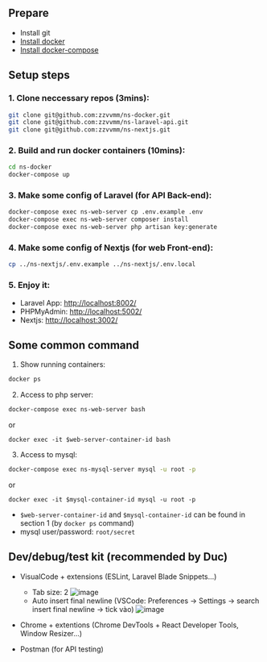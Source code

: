 ## Prepare
- Install git
- [Install docker](https://docs.docker.com/get-docker/)
- [Install docker-compose](https://docs.docker.com/compose/install/)

## Setup steps
### 1. Clone neccessary repos (3mins):
```bash
git clone git@github.com:zzvvmm/ns-docker.git
git clone git@github.com:zzvvmm/ns-laravel-api.git
git clone git@github.com:zzvvmm/ns-nextjs.git
```
### 2. Build and run docker containers (10mins):
```sh
cd ns-docker
docker-compose up
```
### 3. Make some config of Laravel (for API Back-end):
```sh
docker-compose exec ns-web-server cp .env.example .env
docker-compose exec ns-web-server composer install
docker-compose exec ns-web-server php artisan key:generate
```

### 4. Make some config of Nextjs (for web Front-end):
```sh
cp ../ns-nextjs/.env.example ../ns-nextjs/.env.local
```

### 5. Enjoy it:
- Laravel App: [http://localhost:8002/](http://localhost:8002/)
- PHPMyAdmin: [http://localhost:5002/](http://localhost:5002/)
- Nextjs: [http://localhost:3002/](http://localhost:3002/)


## Some common command
1. Show running containers:
```sh
docker ps
```
2. Access to php server:
```sh
docker-compose exec ns-web-server bash
```
or
```
docker exec -it $web-server-container-id bash
```
3. Access to mysql:
```sh
docker-compose exec ns-mysql-server mysql -u root -p
```
or
```
docker exec -it $mysql-container-id mysql -u root -p
```
- `$web-server-container-id` and `$mysql-container-id` can be found in section 1 (by `docker ps` command)
- mysql user/password: `root/secret`

## Dev/debug/test kit (recommended by Duc)
- VisualCode + extensions (ESLint, Laravel Blade Snippets...)
  - Tab size: 2
    ![image](https://user-images.githubusercontent.com/26274752/125073266-e3dd5d00-e0e5-11eb-809f-682b5ce48cdc.png)
  - Auto insert final newline (VSCode: Preferences -> Settings -> search insert final newline -> tick vào)
    ![image](https://user-images.githubusercontent.com/26274752/125071804-fa82b480-e0e3-11eb-98d9-24c6ab10dd9b.png)  

 
- Chrome + extentions (Chrome DevTools + React Developer Tools, Window Resizer...)
- Postman (for API testing)
